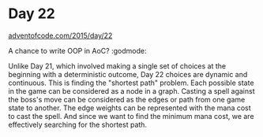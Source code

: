 # Day 22

[adventofcode.com/2015/day/22](https://adventofcode.com/2015/day/22)

A chance to write OOP in AoC? :godmode:

Unlike Day 21, which involved making a single set of choices at the beginning with a deterministic outcome, Day 22
choices are dynamic and continuous.
This is finding the "shortest path" problem. Each possible state in the game can be considered as a node in a graph.
Casting a spell against the boss's move can be considered as the edges or path from one game state to another.
The edge weights can be represented with the mana cost to cast the spell. And since we want to find the minimum mana
cost, we are effectively searching for the shortest path. 